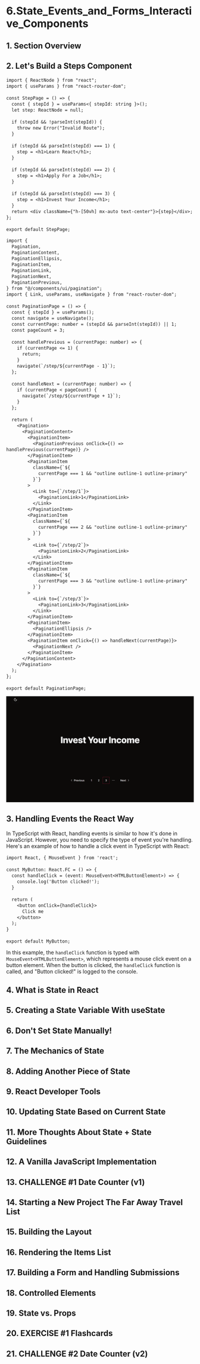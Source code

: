 # 6.State_Events_and_Forms_Interactive_Components

## 1. Section Overview

## 2. Let's Build a Steps Component
```tsx
import { ReactNode } from "react";
import { useParams } from "react-router-dom";

const StepPage = () => {
  const { stepId } = useParams<{ stepId: string }>();
  let step: ReactNode = null;

  if (stepId && !parseInt(stepId)) {
    throw new Error("Invalid Route");
  }

  if (stepId && parseInt(stepId) === 1) {
    step = <h1>Learn React</h1>;
  }

  if (stepId && parseInt(stepId) === 2) {
    step = <h1>Apply For a Job</h1>;
  }

  if (stepId && parseInt(stepId) === 3) {
    step = <h1>Invest Your Income</h1>;
  }
  return <div className={"h-[50vh] mx-auto text-center"}>{step}</div>;
};

export default StepPage;

```

```tsx
import {
  Pagination,
  PaginationContent,
  PaginationEllipsis,
  PaginationItem,
  PaginationLink,
  PaginationNext,
  PaginationPrevious,
} from "@/components/ui/pagination";
import { Link, useParams, useNavigate } from "react-router-dom";

const PaginationPage = () => {
  const { stepId } = useParams();
  const navigate = useNavigate();
  const currentPage: number = (stepId && parseInt(stepId)) || 1;
  const pageCount = 3;

  const handlePrevious = (currentPage: number) => {
    if (currentPage <= 1) {
      return;
    }
    navigate(`/step/${currentPage - 1}`);
  };

  const handleNext = (currentPage: number) => {
    if (currentPage < pageCount) {
      navigate(`/step/${currentPage + 1}`);
    }
  };

  return (
    <Pagination>
      <PaginationContent>
        <PaginationItem>
          <PaginationPrevious onClick={() => handlePrevious(currentPage)} />
        </PaginationItem>
        <PaginationItem
          className={`${
            currentPage === 1 && "outline outline-1 outline-primary"
          }`}
        >
          <Link to={`/step/1`}>
            <PaginationLink>1</PaginationLink>
          </Link>
        </PaginationItem>
        <PaginationItem
          className={`${
            currentPage === 2 && "outline outline-1 outline-primary"
          }`}
        >
          <Link to={`/step/2`}>
            <PaginationLink>2</PaginationLink>
          </Link>
        </PaginationItem>
        <PaginationItem
          className={`${
            currentPage === 3 && "outline outline-1 outline-primary"
          }`}
        >
          <Link to={`/step/3`}>
            <PaginationLink>3</PaginationLink>
          </Link>
        </PaginationItem>
        <PaginationItem>
          <PaginationEllipsis />
        </PaginationItem>
        <PaginationItem onClick={() => handleNext(currentPage)}>
          <PaginationNext />
        </PaginationItem>
      </PaginationContent>
    </Pagination>
  );
};

export default PaginationPage;

```
![img.png](img.png)
## 3. Handling Events the React Way
In TypeScript with React, handling events is similar to how it's done in JavaScript. However, you need to specify the type of event you're handling. Here's an example of how to handle a click event in TypeScript with React:

```tsx
import React, { MouseEvent } from 'react';

const MyButton: React.FC = () => {
  const handleClick = (event: MouseEvent<HTMLButtonElement>) => {
    console.log('Button clicked!');
  }

  return (
    <button onClick={handleClick}>
      Click me
    </button>
  );
}

export default MyButton;
```

In this example, the `handleClick` function is typed with `MouseEvent<HTMLButtonElement>`, which represents a mouse click event on a button element. When the button is clicked, the `handleClick` function is called, and "Button clicked!" is logged to the console.
## 4. What is State in React
## 5. Creating a State Variable With useState
## 6. Don't Set State Manually!
## 7. The Mechanics of State
## 8. Adding Another Piece of State
## 9. React Developer Tools
## 10. Updating State Based on Current State
## 11. More Thoughts About State + State Guidelines
## 12. A Vanilla JavaScript Implementation
## 13. CHALLENGE #1 Date Counter (v1)
## 14. Starting a New Project The Far Away Travel List
## 15. Building the Layout
## 16. Rendering the Items List
## 17. Building a Form and Handling Submissions
## 18. Controlled Elements
## 19. State vs. Props
## 20. EXERCISE #1 Flashcards
## 21. CHALLENGE #2 Date Counter (v2)

